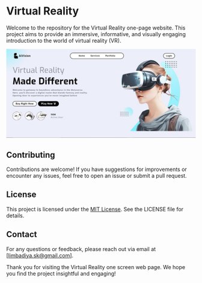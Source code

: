 # Virtual Reality

Welcome to the repository for the Virtual Reality one-page website. This project aims to provide an immersive, informative, and visually engaging introduction to the world of virtual reality (VR).

![My Page](https://github.com/aivision369/VRWeb/blob/master/Developed_Web.JPG)

## Contributing
Contributions are welcome! If you have suggestions for improvements or encounter any issues, feel free to open an issue or submit a pull request.

## License
This project is licensed under the [MIT License](https://github.com/aivision369/VRWeb/blob/master/LICENSE). See the LICENSE file for details.

## Contact
For any questions or feedback, please reach out via email at [limbadiya.sk@gmail.com].

Thank you for visiting the Virtual Reality one screen web page. We hope you find the project insightful and engaging!